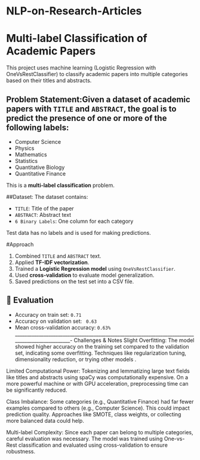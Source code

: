 # NLP-on-Research-Articles

# Multi-label Classification of Academic Papers

This project uses machine learning (Logistic Regression with OneVsRestClassifier) to classify academic papers into multiple categories based on their titles and abstracts.

## Problem Statement:Given a dataset of academic papers with `TITLE` and `ABSTRACT`, the goal is to predict the presence of one or more of the following labels:
- Computer Science  
- Physics  
- Mathematics  
- Statistics  
- Quantitative Biology  
- Quantitative Finance  

This is a **multi-label classification** problem.

##Dataset:
The dataset contains:
- `TITLE`: Title of the paper
- `ABSTRACT`: Abstract text
- `6 Binary Labels`: One column for each category

Test data has no labels and is used for making predictions.

#Approach
1. Combined `TITLE` and `ABSTRACT` text.
2. Applied **TF-IDF vectorization**.
3. Trained a **Logistic Regression model** using `OneVsRestClassifier`.
4. Used **cross-validation** to evaluate model generalization.
5. Saved predictions on the test set into a CSV file.

## 🧪 Evaluation

- Accuracy on train set: `0.71`
- Accuracy on validation set: ` 0.63`
- Mean cross-validation accuracy: `0.63%`
__________________________________________________________________________________________________-
Challenges & Notes
Slight Overfitting:
The model showed higher accuracy on the training set compared to the validation set, indicating some overfitting. Techniques like regularization tuning, dimensionality reduction, or trying other models .

Limited Computational Power:
Tokenizing and lemmatizing large text fields like titles and abstracts using spaCy was computationally expensive. On a more powerful machine or with GPU acceleration, preprocessing time can be significantly reduced.

Class Imbalance:
Some categories (e.g., Quantitative Finance) had far fewer examples compared to others (e.g., Computer Science). This could impact prediction quality. Approaches like SMOTE, class weights, or collecting more balanced data could help.

Multi-label Complexity:
Since each paper can belong to multiple categories, careful evaluation was necessary. The model was trained using One-vs-Rest classification and evaluated using cross-validation to ensure robustness.



